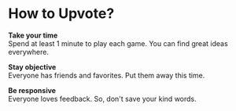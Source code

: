 # How to Upvote?

**Take your time**\
Spend at least 1 minute to play each game. You can find great ideas everywhere.

**Stay objective**\
Everyone has friends and favorites. Put them away this time.

**Be responsive**\
Everyone loves feedback. So, don't save your kind words.
